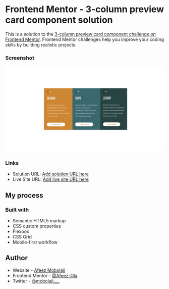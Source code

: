 # Frontend Mentor - 3-column preview card component solution

This is a solution to the [3-column preview card component challenge on Frontend Mentor](https://www.frontendmentor.io/challenges/3column-preview-card-component-pH92eAR2-). Frontend Mentor challenges help you improve your coding skills by building realistic projects. 



### Screenshot

![](/images/screenshot.png)



### Links

- Solution URL: [Add solution URL here](https://github.com/Afeez-Ola/3-column-preview-card-component-main)
- Live Site URL: [Add live site URL here](https://3-column-preview-card-component-main-nine-gold.vercel.app/)

## My process

### Built with

- Semantic HTML5 markup
- CSS custom properties
- Flexbox
- CSS Grid
- Mobile-first workflow




## Author

- Website - [Afeez Mobolaji](https://hashnode.com/@Mobolaji)
- Frontend Mentor - [@Afeez-Ola](https://www.frontendmentor.io/profile/Afeez-Ola)
- Twitter - [@mobolaji___]([mobolaji](https://x.com/mobolaji___))


